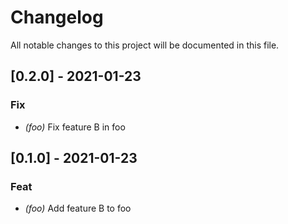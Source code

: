 # Changelog

All notable changes to this project will be documented in this file.

## [0.2.0] - 2021-01-23

### Fix

- *(foo)* Fix feature B in foo

## [0.1.0] - 2021-01-23

### Feat

- *(foo)* Add feature B to foo

<!-- generated by git-cliff -->
